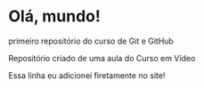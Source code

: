 # Olá, mundo!
 primeiro repositório do curso de Git e GitHub

Repositório criado de uma aula do Curso em Vídeo

Essa linha eu adicionei firetamente no site!
